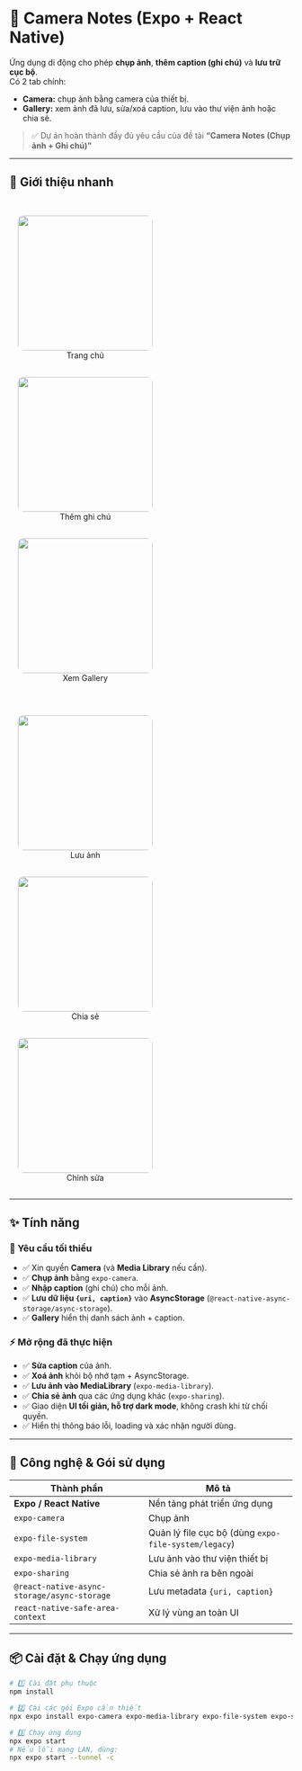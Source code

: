 # 📸 Camera Notes (Expo + React Native)

Ứng dụng di động cho phép **chụp ảnh**, **thêm caption (ghi chú)** và **lưu trữ cục bộ**.  
Có 2 tab chính:
- **Camera:** chụp ảnh bằng camera của thiết bị.  
- **Gallery:** xem ảnh đã lưu, sửa/xoá caption, lưu vào thư viện ảnh hoặc chia sẻ.

> ✅ Dự án hoàn thành đầy đủ yêu cầu của đề tài **“Camera Notes (Chụp ảnh + Ghi chú)”**

---

## 🧩 Giới thiệu nhanh

<p align="center" style="display: flex; flex-wrap: wrap; justify-content: center;">
  <!-- Hàng 1 -->
  <figure style="display:inline-block; margin:15px; text-align:center;">
    <img src="./assets/home.jpeg" width="240" style="border-radius:10px;"/>
    <figcaption>Trang chủ</figcaption>
  </figure>
  <figure style="display:inline-block; margin:15px; text-align:center;">
    <img src="./assets/add_note.jpeg" width="240" style="border-radius:10px;"/>
    <figcaption>Thêm ghi chú</figcaption>
  </figure>
  <figure style="display:inline-block; margin:15px; text-align:center;">
    <img src="./assets/gallery.jpeg" width="240" style="border-radius:10px;"/>
    <figcaption>Xem Gallery</figcaption>
  </figure>
</p>

<p align="center" style="display: flex; flex-wrap: wrap; justify-content: center;">
  <!-- Hàng 2 -->
  <figure style="display:inline-block; margin:15px; text-align:center;">
    <img src="./assets/save_image.jpg" width="240" style="border-radius:10px;"/>
    <figcaption>Lưu ảnh</figcaption>
  </figure>
  <figure style="display:inline-block; margin:15px; text-align:center;">
    <img src="./assets/share_image.jpeg" width="240" style="border-radius:10px;"/>
    <figcaption>Chia sẻ</figcaption>
  </figure>
  <figure style="display:inline-block; margin:15px; text-align:center;">
    <img src="./assets/update_note.jpg" width="240" style="border-radius:10px;"/>
    <figcaption>Chỉnh sửa</figcaption>
  </figure>
</p>


---

## ✨ Tính năng

### 🧱 Yêu cầu tối thiểu
- ✅ Xin quyền **Camera** (và **Media Library** nếu cần).  
- ✅ **Chụp ảnh** bằng `expo-camera`.  
- ✅ **Nhập caption** (ghi chú) cho mỗi ảnh.  
- ✅ **Lưu dữ liệu `{uri, caption}`** vào **AsyncStorage** (`@react-native-async-storage/async-storage`).  
- ✅ **Gallery** hiển thị danh sách ảnh + caption.

### ⚡ Mở rộng đã thực hiện
- ✅ **Sửa caption** của ảnh.  
- ✅ **Xoá ảnh** khỏi bộ nhớ tạm + AsyncStorage.  
- ✅ **Lưu ảnh vào MediaLibrary** (`expo-media-library`).  
- ✅ **Chia sẻ ảnh** qua các ứng dụng khác (`expo-sharing`).  
- ✅ Giao diện **UI tối giản, hỗ trợ dark mode**, không crash khi từ chối quyền.  
- ✅ Hiển thị thông báo lỗi, loading và xác nhận người dùng.

---

## 🧰 Công nghệ & Gói sử dụng

| Thành phần | Mô tả |
|-------------|--------|
| **Expo / React Native** | Nền tảng phát triển ứng dụng |
| `expo-camera` | Chụp ảnh |
| `expo-file-system` | Quản lý file cục bộ (dùng `expo-file-system/legacy`) |
| `expo-media-library` | Lưu ảnh vào thư viện thiết bị |
| `expo-sharing` | Chia sẻ ảnh ra bên ngoài |
| `@react-native-async-storage/async-storage` | Lưu metadata `{uri, caption}` |
| `react-native-safe-area-context` | Xử lý vùng an toàn UI |

---

## 📦 Cài đặt & Chạy ứng dụng

```bash
# 1️⃣ Cài đặt phụ thuộc
npm install

# 2️⃣ Cài các gói Expo cần thiết
npx expo install expo-camera expo-media-library expo-file-system expo-sharing @react-native-async-storage/async-storage react-native-safe-area-context

# 3️⃣ Chạy ứng dụng
npx expo start
# Nếu lỗi mạng LAN, dùng:
npx expo start --tunnel -c

